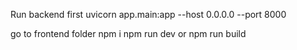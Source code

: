 Run backend first 
uvicorn app.main:app --host 0.0.0.0 --port 8000

go to frontend folder 
npm i 
npm run dev or npm run build
